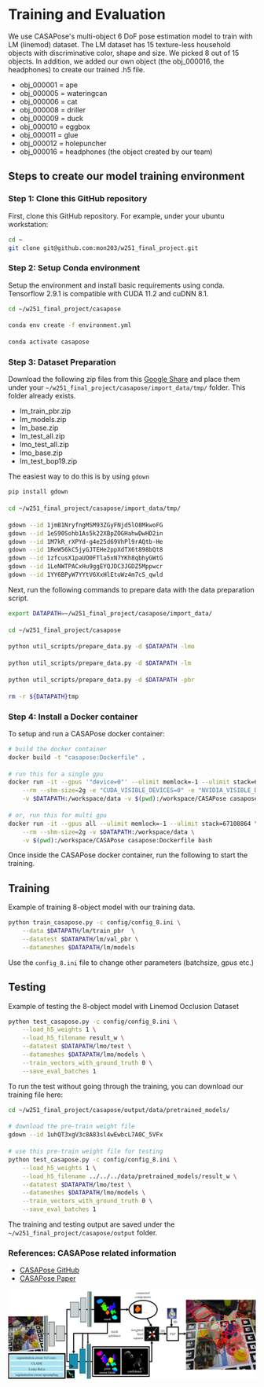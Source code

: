 # Training and Evaluation

We use CASAPose's multi-object 6 DoF pose estimation model to train with LM (linemod) dataset. The LM dataset has 15 texture-less household objects with discriminative color, shape and size. We picked 8 out of 15 objects. In addition, we added our own object (the obj_000016, the headphones) to create our trained .h5 file.

- obj_000001 = ape
- obj_000005 = wateringcan
- obj_000006 = cat
- obj_000008 = driller
- obj_000009 = duck
- obj_000010 = eggbox
- obj_000011 = glue
- obj_000012 = holepuncher
- obj_000016 = headphones (the object created by our team)

## Steps to create our model training environment

### Step 1: Clone this GitHub repository

First, clone this GitHub repository. For example, under your ubuntu workstation:

```bash
cd ~
git clone git@github.com:mon203/w251_final_project.git
```

### Step 2: Setup Conda environment
Setup the environment and install basic requirements using conda. Tensorflow 2.9.1 is compatible with CUDA 11.2 and cuDNN 8.1.

```bash
cd ~/w251_final_project/casapose

conda env create -f environment.yml

conda activate casapose
```

### Step 3: Dataset Preparation

Download the following zip files from this [Google Share](https://drive.google.com/drive/folders/1ydFg2CGQtmTwpokuEPQwajv1ChsSggJW?usp=sharing) and place them under your `~/w251_final_project/casapose/import_data/tmp/` folder. This folder already exists.
- lm_train_pbr.zip
- lm_models.zip
- lm_base.zip
- lm_test_all.zip
- lmo_test_all.zip
- lmo_base.zip
- lm_test_bop19.zip

The easiest way to do this is by using `gdown`

```bash
pip install gdown

cd ~/w251_final_project/casapose/import_data/tmp/

gdown --id 1jmB1NryfngMSM93ZGyFNjd5lO8MkwoFG
gdown --id 1eS90Sohb1As5k22XBpZOGHahwDwHD2in
gdown --id 1M7kR_rXPYd-g4e25d69VhPl9rAQtb-He
gdown --id 1ReW56kC5jyGJTEHe2ppXdTX6t898bQt8
gdown --id 1zfcusX1paUO0FTla5xN7YKh8qbhyGWtG
gdown --id 1LeNWTPACxHu9ggEYQJDC3JGDZ5Mppwcr
gdown --id 1YY6BPyW7YYtV6XxHlEtuWz4m7cS_qwld
```

Next, run the following commands to prepare data with the data preparation script.

```bash
export DATAPATH=~/w251_final_project/casapose/import_data/

cd ~/w251_final_project/casapose

python util_scripts/prepare_data.py -d $DATAPATH -lmo 

python util_scripts/prepare_data.py -d $DATAPATH -lm 

python util_scripts/prepare_data.py -d $DATAPATH -pbr

rm -r ${DATAPATH}tmp
```

### Step 4: Install a Docker container

To setup and run a CASAPose docker container:

```bash
# build the docker container
docker build -t "casapose:Dockerfile" .

# run this for a single gpu
docker run -it --gpus '"device=0"' --ulimit memlock=-1 --ulimit stack=67108864 \
    --rm --shm-size=2g -e "CUDA_VISIBLE_DEVICES=0" -e "NVIDIA_VISIBLE_DEVICES=0" \
    -v $DATAPATH:/workspace/data -v $(pwd):/workspace/CASAPose casapose:Dockerfile bash

# or, run this for multi gpu
docker run -it --gpus all --ulimit memlock=-1 --ulimit stack=67108864 \
    --rm --shm-size=2g -v $DATAPATH:/workspace/data \
    -v $(pwd):/workspace/CASAPose casapose:Dockerfile bash
```

Once inside the CASAPose docker container, run the following to start the training.

## Training

Example of training 8-object model with our training data.

```bash
python train_casapose.py -c config/config_8.ini \
    --data $DATAPATH/lm/train_pbr  \
    --datatest $DATAPATH/lm/val_pbr \
    --datameshes $DATAPATH/lm/models
```
Use the `config_8.ini` file to change other parameters (batchsize, gpus etc.)

## Testing

Example of testing the 8-object model with Linemod Occlusion Dataset

```bash
python test_casapose.py -c config/config_8.ini \
    --load_h5_weights 1 \
    --load_h5_filename result_w \
    --datatest $DATAPATH/lmo/test \
    --datameshes $DATAPATH/lmo/models \
    --train_vectors_with_ground_truth 0 \
    --save_eval_batches 1
```

To run the test without going through the training, you can download our training file here:

```bash
cd ~/w251_final_project/casapose/output/data/pretrained_models/

# download the pre-train weight file
gdown --id 1uhQT3xgV3c8A83sl4wEwbcL7A0C_5VFx

# use this pre-train weight file for testing
python test_casapose.py -c config/config_8.ini \
    --load_h5_weights 1 \
    --load_h5_filename ../../../data/pretrained_models/result_w \
    --datatest $DATAPATH/lmo/test \
    --datameshes $DATAPATH/lmo/models \
    --train_vectors_with_ground_truth 0 \
    --save_eval_batches 1
```

The training and testing output are saved under the `~/w251_final_project/casapose/output` folder.

### References: CASAPose related information
- [CASAPose GitHub](https://github.com/fraunhoferhhi/casapose)
- [CASAPose Paper](https://iphome.hhi.de/gard/papers/bmvc2022_gard_hilsmann_eisert.pdf)

![alt text](data/images/teaser.jpg)

